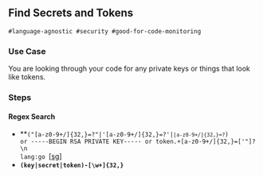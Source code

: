 ## Find Secrets and Tokens


```
#language-agnostic #security #good-for-code-monitoring
```



### Use Case

You are looking through your code for any private keys or things that look like tokens.


### Steps


#### Regex Search



* **<code>("[a-z0-9+/]{32,}=?"|'[a-z0-9+/]{32,}=?'|`[a-z0-9+/]{32,}=?`) or -----BEGIN RSA PRIVATE KEY----- or token.+[a-z0-9+/]{32,}=['"]?\n lang:go </code></strong>[[sg](https://sourcegraph.com/search?q=+%28%22%5Ba-z0-9%2B/%5D%7B32%2C%7D%3D%3F%22%7C%27%5Ba-z0-9%2B/%5D%7B32%2C%7D%3D%3F%27%7C%60%5Ba-z0-9%2B/%5D%7B32%2C%7D%3D%3F%60%29+or+-----BEGIN+RSA+PRIVATE+KEY-----+or+token.%2B%5Ba-z0-9%2B/%5D%7B32%2C%7D%3D%5B%27%22%5D%3F%5Cn+lang:go&patternType=regexp)]
* <strong><code>(key|secret|token)-[\w+]{32,}</code></strong>


